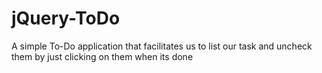 jQuery-ToDo
===========

A simple To-Do application that facilitates us to list our task and uncheck them by just clicking on them when its done

